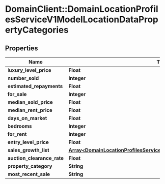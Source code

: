 # DomainClient::DomainLocationProfilesServiceV1ModelLocationDataPropertyCategories

## Properties
Name | Type | Description | Notes
------------ | ------------- | ------------- | -------------
**luxury_level_price** | **Float** |  | [optional] 
**number_sold** | **Integer** |  | [optional] 
**estimated_repayments** | **Float** |  | [optional] 
**for_sale** | **Integer** |  | [optional] 
**median_sold_price** | **Float** |  | [optional] 
**median_rent_price** | **Float** |  | [optional] 
**days_on_market** | **Float** |  | [optional] 
**bedrooms** | **Integer** |  | [optional] 
**for_rent** | **Integer** |  | [optional] 
**entry_level_price** | **Float** |  | [optional] 
**sales_growth_list** | [**Array&lt;DomainLocationProfilesServiceV1ModelLocationDataSalesGrowthList&gt;**](DomainLocationProfilesServiceV1ModelLocationDataSalesGrowthList.md) |  | [optional] 
**auction_clearance_rate** | **Float** |  | [optional] 
**property_category** | **String** |  | [optional] 
**most_recent_sale** | **String** |  | [optional] 


